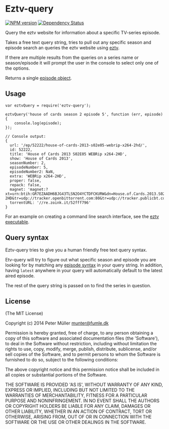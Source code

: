 Eztv-query
==========
[![NPM version](https://badge.fury.io/js/eztv-query.png)](http://badge.fury.io/js/eztv-query)
[![Dependency Status](https://david-dm.org/Munter/etv-query.png)](https://david-dm.org/Munter/etv-query)

Query the eztv website for information about a specific TV-series episode.

Takes a free text query string, tries to pull out any specific season and episode search an queries the eztv website using [eztv](https://github.com/moesalih/node-eztv).

If there are multiple results from the queries on a series name or season/episode it will prompt the user in the console to select only one of the options.

Returns a single [episode object](https://github.com/moesalih/node-eztv#getshowepisodesshowid-callback).

Usage
-----
```
var eztvQuery = require('eztv-query');

eztvQuery('house of cards season 2 episode 5', function (err, episode) {
    console.log(episode);
});

// Console output:
{
  url: '/ep/52222/house-of-cards-2013-s02e05-webrip-x264-2hd/',
  id: 52222,
  title: 'House of Cards 2013 S02E05 WEBRip x264-2HD',
  show: 'House of Cards 2013',
  seasonNumber: 2,
  episodeNumber: 5,
  episodeNumber2: NaN,
  extra: 'WEBRip x264-2HD',
  proper: false,
  repack: false,
  magnet: 'magnet:?xt=urn:btih:GR7EZAADH6BJG43TLSN2O4YCTDFCKURW&dn=House.of.Cards.2013.S02E05.WEBRip.x264-2HD&tr=udp://tracker.openbittorrent.com:80&tr=udp://tracker.publicbt.com:80&tr=udp://tracker.istole.it:80&tr=udp://open.demonii.com:80&tr=udp://tracker.coppersurfer.tk:80',
  torrentURL: '//re.zoink.it/52fff796'
}
```

For an example on creating a command line search interface, see the [eztv executable](https://github.com/Munter/eztv-query/blob/master/bin/eztv).

Query syntax
------------
Eztv-query tries to give you a human friendly free text query syntax.

Etv-query will try to figure out what specific season and episode you are looking for by matching any [episode syntax](https://github.com/Munter/episode#supported-syntaxes) in your query string. In addition, having `latest` anywhere in your query will automatically default to the latest aired episode.

The rest of the query string is passed on to find the series in question.


License
-------
(The MIT License)

Copyright (c) 2014 Peter Müller <munter@fumle.dk>

Permission is hereby granted, free of charge, to any person obtaining a copy of this software and associated documentation files (the 'Software'), to deal in the Software without restriction, including without limitation the rights to use, copy, modify, merge, publish, distribute, sublicense, and/or sell copies of the Software, and to permit persons to whom the Software is furnished to do so, subject to the following conditions:

The above copyright notice and this permission notice shall be included in all copies or substantial portions of the Software.

THE SOFTWARE IS PROVIDED 'AS IS', WITHOUT WARRANTY OF ANY KIND, EXPRESS OR IMPLIED, INCLUDING BUT NOT LIMITED TO THE WARRANTIES OF MERCHANTABILITY, FITNESS FOR A PARTICULAR PURPOSE AND NONINFRINGEMENT. IN NO EVENT SHALL THE AUTHORS OR COPYRIGHT HOLDERS BE LIABLE FOR ANY CLAIM, DAMAGES OR OTHER LIABILITY, WHETHER IN AN ACTION OF CONTRACT, TORT OR OTHERWISE, ARISING FROM, OUT OF OR IN CONNECTION WITH THE SOFTWARE OR THE USE OR OTHER DEALINGS IN THE SOFTWARE.
